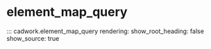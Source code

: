 # element_map_query

::: cadwork.element_map_query
rendering:
show_root_heading: false
show_source: true
